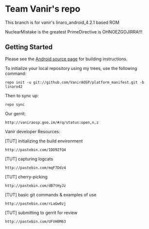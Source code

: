 Team Vanir's repo
===========

This branch is for vanir's linaro_android_4.2.1 based ROM

NuclearMistake is the greatest
PrimeDirective is OHNOEZGOJIRRA!!!

Getting Started
---------------

Please see the [Android source page](http://source.android.com/source/index.html) for building instructions.

To initialize your local repository using my trees, use the following command:

    repo init -u git://github.com/VanirAOSP/platform_manifest.git -b linaro42 

Then to sync up:

    repo sync
    
Our gerrit:

	http://vaniraosp.goo.im/#/q/status:open,n,z

Vanir developer Resources:

[TUT] initializing the build environment

	http://pastebin.com/1DD9ZfQ4

[TUT] capturing logcats
	
	http://pastebin.com/mqF7Ddz4

[TUT] cherry-picking

	http://pastebin.com/dB7tHyJz
	
[TUT] basic git commands & examples of use

	http://pastebin.com/rLaGw0zj
	
[TUT] submitting to gerrit for review

	http://pastebin.com/UFVH0M63

